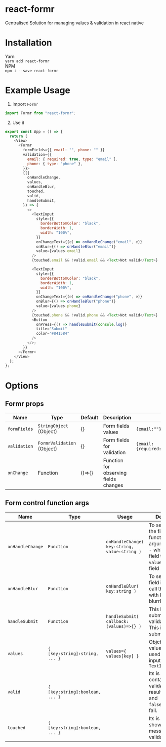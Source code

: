 # react-formr

Centralised Solution for managing values & validation in react native

# Installation

Yarn \
`yarn add react-formr` \
NPM \
`npm i --save react-formr`

# Example Usage

1. Import `Formr`

```javascript
import Formr from "react-formr";
```

2. Use it

```javascript
export const App = () => {
  return (
    <View>
      <Formr
        formFields={{ email: "", phone: "" }}
        validation={{
          email: { required: true, type: "email" },
          phone: { type: "phone" },
        }}>
        {({
          onHandleChange,
          values,
          onHandleBlur,
          touched,
          valid,
          handleSubmit,
        }) => {
          <>
            <TextInput
              style={{
                borderBottomColor: "black",
                borderWidth: 1,
                width: "100%",
              }}
              onChangeText={(e) => onHandleChange("email", e)}
              onBlur={() => onHandleBlur("email")}
              value={values.email}
            />
            {touched.email && !valid.email && <Text>Not valid</Text>}

            <TextInput
              style={{
                borderBottomColor: "black",
                borderWidth: 1,
                width: "100%",
              }}
              onChangeText={(e) => onHandleChange("phone", e)}
              onBlur={() => onHandleBlur("phone")}
              value={values.phone}
            />
            {touched.phone && !valid.phone && <Text>Not valid</Text>}
            <Button
              onPress={() => handleSubmit(console.log)}
              title="Submit"
              color="#841584"
            />
          </>;
        }}
      </Formr>
    </View>
  );
};
```

# Options

## Formr props

| Name         | Type                       | Default | Description                           | Example                                |
| ------------ | -------------------------- | ------- | ------------------------------------- | -------------------------------------- |
| `formFields` | `StringObject` (Object)    | {}      | Form fields values                    | `{email:""}`                           |
| `validation` | `FormrValidation` (Object) | {}      | Form fields for validation            | `{email:{required:true,type:"email"}}` |
| `onChange`   | Function                   | ()=>{}  | Function for observing fields changes |                                        |

## Form control function args

| Name             | Type                            | Usage                                        | Descripion                                                                                                               | Example                                                                                         |
| ---------------- | ------------------------------- | -------------------------------------------- | ------------------------------------------------------------------------------------------------------------------------ | ----------------------------------------------------------------------------------------------- |
| `onHandleChange` | `Function`                      | `onHandleChange( key:string, value:string )` | To set value of the field, call this function with arguments: `key` - which input field to update. `value` to that field | ` <TextInput onChangeText={ (text)=> onHandleChange("email":text) } />`                         |
| `onHandleBlur`   | `Function`                      | `onHandleBlur( key:string )`                 | To set which field is blurred, call this function with key on blurrEvent                                                 | `<TextInput onBlur={ ()=> onHandleBlur("email") } />`                                           |
| `handleSubmit`   | `Function`                      | `handleSubmit( callback:(values)=>{} )`      | This handle submit button & validation flow. This is used to submit form.                                                | `<Button title="Submit" onPress={ ()=> handleSubmit( (values)=> submitFormToApi(values) ) } />` |
| `values`         | `{ [key:string]:string, ... }`  | `values={ values[key] }`                     | Objct of field values, can be used for value input for the `TextInput`                                                   | `<TextInput value={values.email} />`                                                            |
| `valid`          | `{ [key:string]:boolean, ... }` |                                              | Its is This object contains validation results,`true`:valid and `false`:validation fail.                                 | `{!valid.email && <Text> This fields is invalid </Text>}`                                       |
| `touched`        | `{ [key:string]:boolean, ... }` |                                              | Its is used to show error message on validation fail.                                                                    | `{touched.email && !valid.email && <Text> This fields is invalid </Text>}`                      |
